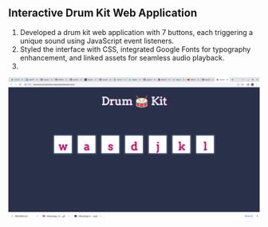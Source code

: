 
## Interactive Drum Kit Web Application

1. Developed a drum kit web application with 7 buttons, each triggering a unique sound using JavaScript event listeners.
2. Styled the interface with CSS, integrated Google Fonts for typography enhancement, and linked assets for seamless audio playback.
3. 
![](https://github.com/santoydv/Interactive-Drum-Kit-Web-Application/blob/main/Drumkit.png)
